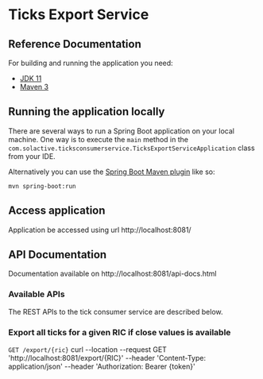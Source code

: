 # Ticks Export Service

## Reference Documentation

For building and running the application you need:

- [JDK 11](https://www.oracle.com/java/technologies/javase-jdk11-downloads.html)
- [Maven 3](https://maven.apache.org)

## Running the application locally

There are several ways to run a Spring Boot application on your local machine. One way is to execute the `main` method
in the `com.solactive.ticksconsumerservice.TicksExportServiceApplication` class from your IDE.

Alternatively you can use
the [Spring Boot Maven plugin](https://docs.spring.io/spring-boot/docs/current/reference/html/build-tool-plugins-maven-plugin.html)
like so:

```shell
mvn spring-boot:run
```

## Access application

Application be accessed using url http://localhost:8081/

## API Documentation

Documentation available on http://localhost:8081/api-docs.html

### Available APIs

The REST APIs to the tick consumer service are described below.

### Export all ticks for a given RIC if close values is available

`GET /export/{ric}`
curl --location --request GET 'http://localhost:8081/export/{RIC}' \--header 'Content-Type: application/json'
\--header 'Authorization: Bearer {token}'